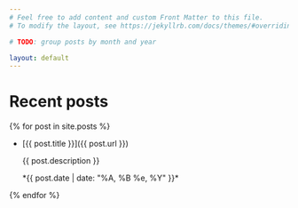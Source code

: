 ```yaml
---
# Feel free to add content and custom Front Matter to this file.
# To modify the layout, see https://jekyllrb.com/docs/themes/#overriding-theme-defaults

# TODO: group posts by month and year

layout: default
---
```

# Recent posts

{% for post in site.posts %}

* [{{ post.title }}]({{ post.url }})

    {{ post.description }}

    <span class="post-metadata">
    *{{ post.date | date: "%A, %B %e, %Y" }}*

{% endfor %}
